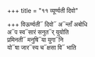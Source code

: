 +++
title = "११ व्यूर्ण्वती दिवो"

+++
विऊर्ण्वती᳓ दिवो᳓ अ᳓न्ताँ अबोधि  
अ᳓प स्व᳓सारं सनुत᳓र् युयोति  
प्रमिनती᳓ मनुषि᳓या युगा᳓नि  
यो᳓षा जार᳓स्य च᳓क्षसा वि᳓ भाति